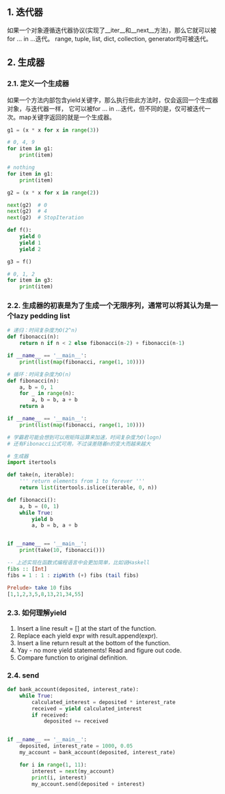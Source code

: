 ## 1. 迭代器
如果一个对象遵循迭代器协议(实现了\__iter__和\__next__方法)，那么它就可以被for ... in ...迭代。
range, tuple, list, dict, collection, generator均可被迭代。

## 2. 生成器
### 2.1. 定义一个生成器
如果一个方法内部包含yield关键字，那么执行些此方法时，仅会返回一个生成器对象，与迭代器一样，
它可以被for ... in ...迭代，但不同的是，仅可被迭代一次。map关键字返回的就是一个生成器。

```python
g1 = (x * x for x in range(3))

# 0, 4, 9
for item in g1:
    print(item)

# nothing
for item in g1:
    print(item)

g2 = (x * x for x in range(2))

next(g2)  # 0
next(g2)  # 4
next(g2)  # StopIteration

def f():
    yield 0
    yield 1
    yield 2

g3 = f()

# 0, 1, 2
for item in g3:
    print(item)
```

### 2.2. 生成器的初衷是为了生成一个无限序列，通常可以将其认为是一个lazy pedding list
```python
# 递归：时间复杂度为O(2^n)
def fibonacci(n):
    return n if n < 2 else fibonacci(n-2) + fibonacci(n-1)

if __name__ == '__main__':
    print(list(map(fibonacci, range(1, 10))))
```

```python
# 循环：时间复杂度为O(n)
def fibonacci(n):
    a, b = 0, 1
    for _ in range(n):
        a, b = b, a + b
    return a

if __name__ == '__main__':
    print(list(map(fibonacci, range(1, 10))))
```

```python
# 学霸君可能会想到可以用矩阵运算来加速，时间复杂度为O(logn)
# 还有Fibonacci公式可用，不过误差随着n的变大而越来越大
```

```python
# 生成器
import itertools

def take(n, iterable):
    ''' return elements from 1 to forever '''
    return list(itertools.islice(iterable, 0, n))

def fibonacci():
    a, b = (0, 1)
    while True:
        yield b
        a, b = b, a + b


if __name__ == '__main__':
    print(take(10, fibonacci()))
```

```haskell
-- 上述实现在函数式编程语言中会更加简单，比如说Haskell
fibs :: [Int]
fibs = 1 : 1 : zipWith (+) fibs (tail fibs)

Prelude> take 10 fibs
[1,1,2,3,5,8,13,21,34,55]
```


### 2.3. 如何理解yield
1. Insert a line result = [] at the start of the function.
2. Replace each yield expr with result.append(expr).
3. Insert a line return result at the bottom of the function.
4. Yay - no more yield statements! Read and figure out code.
5. Compare function to original definition.


### 2.4. send
```python
def bank_account(deposited, interest_rate):
    while True:
        calculated_interest = deposited * interest_rate 
        received = yield calculated_interest
        if received:
            deposited += received


if __name__ == '__main__':
    deposited, interest_rate = 1000, 0.05
    my_account = bank_account(deposited, interest_rate)

    for i in range(1, 11):
        interest = next(my_account)
        print(i, interest)
        my_account.send(deposited + interest)
```
